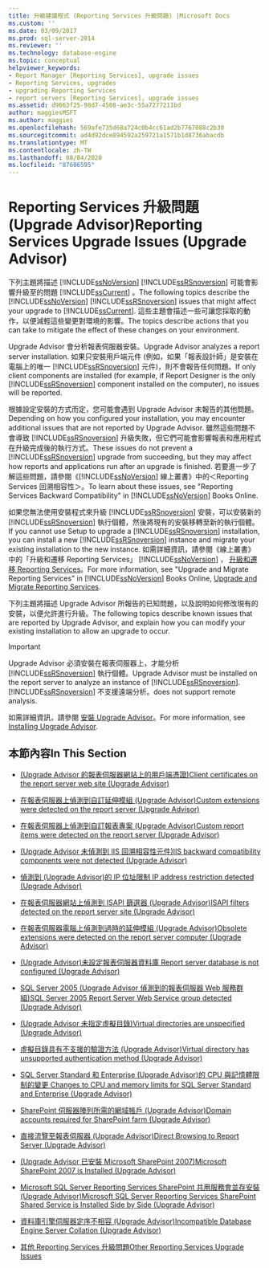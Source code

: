 ```yaml
---
title: 升級建議程式 (Reporting Services 升級問題) |Microsoft Docs
ms.custom: ''
ms.date: 03/09/2017
ms.prod: sql-server-2014
ms.reviewer: ''
ms.technology: database-engine
ms.topic: conceptual
helpviewer_keywords:
- Report Manager [Reporting Services], upgrade issues
- Reporting Services, upgrades
- upgrading Reporting Services
- report servers [Reporting Services], upgrade issues
ms.assetid: d9663f25-98d7-4508-ae3c-55a7277211bd
author: maggiesMSFT
ms.author: maggies
ms.openlocfilehash: 569afe735d68a724c0b4cc61ad2b7767088c2b30
ms.sourcegitcommit: ad4d92dce894592a259721a1571b1d8736abacdb
ms.translationtype: MT
ms.contentlocale: zh-TW
ms.lasthandoff: 08/04/2020
ms.locfileid: "87606595"
---
```

# <a name="reporting-services-upgrade-issues-upgrade-advisor"></a><span data-ttu-id="bc27d-102">Reporting Services 升級問題 (Upgrade Advisor)</span><span class="sxs-lookup"><span data-stu-id="bc27d-102">Reporting Services Upgrade Issues (Upgrade Advisor)</span></span>
  <span data-ttu-id="bc27d-103">下列主題將描述 [!INCLUDE[ssNoVersion](../../includes/ssnoversion-md.md)] [!INCLUDE[ssRSnoversion](../../includes/ssrsnoversion-md.md)] 可能會影響升級至的問題 [!INCLUDE[ssCurrent](../../includes/sscurrent-md.md)] 。</span><span class="sxs-lookup"><span data-stu-id="bc27d-103">The following topics describe the [!INCLUDE[ssNoVersion](../../includes/ssnoversion-md.md)] [!INCLUDE[ssRSnoversion](../../includes/ssrsnoversion-md.md)] issues that might affect your upgrade to [!INCLUDE[ssCurrent](../../includes/sscurrent-md.md)].</span></span> <span data-ttu-id="bc27d-104">這些主題會描述一些可讓您採取的動作，以便減輕這些變更對環境的影響。</span><span class="sxs-lookup"><span data-stu-id="bc27d-104">The topics describe actions that you can take to mitigate the effect of these changes on your environment.</span></span>  
  
 <span data-ttu-id="bc27d-105">Upgrade Advisor 會分析報表伺服器安裝。</span><span class="sxs-lookup"><span data-stu-id="bc27d-105">Upgrade Advisor analyzes a report server installation.</span></span> <span data-ttu-id="bc27d-106">如果只安裝用戶端元件 (例如，如果「報表設計師」是安裝在電腦上的唯一 [!INCLUDE[ssRSnoversion](../../includes/ssrsnoversion-md.md)] 元件)，則不會報告任何問題。</span><span class="sxs-lookup"><span data-stu-id="bc27d-106">If only client components are installed (for example, if Report Designer is the only [!INCLUDE[ssRSnoversion](../../includes/ssrsnoversion-md.md)] component installed on the computer), no issues will be reported.</span></span>  
  
 <span data-ttu-id="bc27d-107">根據設定安裝的方式而定，您可能會遇到 Upgrade Advisor 未報告的其他問題。</span><span class="sxs-lookup"><span data-stu-id="bc27d-107">Depending on how you configured your installation, you may encounter additional issues that are not reported by Upgrade Advisor.</span></span> <span data-ttu-id="bc27d-108">雖然這些問題不會導致 [!INCLUDE[ssRSnoversion](../../includes/ssrsnoversion-md.md)] 升級失敗，但它們可能會影響報表和應用程式在升級完成後的執行方式。</span><span class="sxs-lookup"><span data-stu-id="bc27d-108">These issues do not prevent a [!INCLUDE[ssRSnoversion](../../includes/ssrsnoversion-md.md)] upgrade from succeeding, but they may affect how reports and applications run after an upgrade is finished.</span></span> <span data-ttu-id="bc27d-109">若要進一步了解這些問題，請參閱《[!INCLUDE[ssNoVersion](../../includes/ssnoversion-md.md)] 線上叢書》中的＜Reporting Services 回溯相容性＞。</span><span class="sxs-lookup"><span data-stu-id="bc27d-109">To learn about these issues, see "Reporting Services Backward Compatibility" in [!INCLUDE[ssNoVersion](../../includes/ssnoversion-md.md)] Books Online.</span></span>  
  
 <span data-ttu-id="bc27d-110">如果您無法使用安裝程式來升級 [!INCLUDE[ssRSnoversion](../../includes/ssrsnoversion-md.md)] 安裝，可以安裝新的 [!INCLUDE[ssRSnoversion](../../includes/ssrsnoversion-md.md)] 執行個體，然後將現有的安裝移轉至新的執行個體。</span><span class="sxs-lookup"><span data-stu-id="bc27d-110">If you cannot use Setup to upgrade a [!INCLUDE[ssRSnoversion](../../includes/ssrsnoversion-md.md)] installation, you can install a new [!INCLUDE[ssRSnoversion](../../includes/ssrsnoversion-md.md)] instance and migrate your existing installation to the new instance.</span></span> <span data-ttu-id="bc27d-111">如需詳細資訊，請參閱《線上叢書》中的「升級和遷移 Reporting Services」 [!INCLUDE[ssNoVersion](../../includes/ssnoversion-md.md)] ， [升級和遷移 Reporting Services](../../reporting-services/install-windows/upgrade-and-migrate-reporting-services.md)。</span><span class="sxs-lookup"><span data-stu-id="bc27d-111">For more information, see "Upgrade and Migrate Reporting Services" in [!INCLUDE[ssNoVersion](../../includes/ssnoversion-md.md)] Books Online, [Upgrade and Migrate Reporting Services](../../reporting-services/install-windows/upgrade-and-migrate-reporting-services.md).</span></span>  
  
 <span data-ttu-id="bc27d-112">下列主題將描述 Upgrade Advisor 所報告的已知問題，以及說明如何修改現有的安裝，以便允許進行升級。</span><span class="sxs-lookup"><span data-stu-id="bc27d-112">The following topics describe known issues that are reported by Upgrade Advisor, and explain how you can modify your existing installation to allow an upgrade to occur.</span></span>  
  
> [!IMPORTANT]  
>  <span data-ttu-id="bc27d-113">Upgrade Advisor 必須安裝在報表伺服器上，才能分析 [!INCLUDE[ssRSnoversion](../../includes/ssrsnoversion-md.md)] 執行個體。</span><span class="sxs-lookup"><span data-stu-id="bc27d-113">Upgrade Advisor must be installed on the report server to analyze an instance of [!INCLUDE[ssRSnoversion](../../includes/ssrsnoversion-md.md)].</span></span> [!INCLUDE[ssRSnoversion](../../includes/ssrsnoversion-md.md)] <span data-ttu-id="bc27d-114">不支援遠端分析。</span><span class="sxs-lookup"><span data-stu-id="bc27d-114">does not support remote analysis.</span></span>  
>   
>  <span data-ttu-id="bc27d-115">如需詳細資訊，請參閱 [安裝 Upgrade Advisor](../../../2014/sql-server/install/installing-upgrade-advisor.md)。</span><span class="sxs-lookup"><span data-stu-id="bc27d-115">For more information, see [Installing Upgrade Advisor](../../../2014/sql-server/install/installing-upgrade-advisor.md).</span></span>  
  
## <a name="in-this-section"></a><span data-ttu-id="bc27d-116">本節內容</span><span class="sxs-lookup"><span data-stu-id="bc27d-116">In This Section</span></span>  
  
-   [<span data-ttu-id="bc27d-117">&#40;Upgrade Advisor 的報表伺服器網站上的用戶端憑證&#41;</span><span class="sxs-lookup"><span data-stu-id="bc27d-117">Client certificates on the report server web site &#40;Upgrade Advisor&#41;</span></span>](../../../2014/sql-server/install/client-certificates-on-the-report-server-web-site-upgrade-advisor.md)  
  
-   [<span data-ttu-id="bc27d-118">在報表伺服器上偵測到自訂延伸模組 &#40;Upgrade Advisor&#41;</span><span class="sxs-lookup"><span data-stu-id="bc27d-118">Custom extensions were detected on the report server &#40;Upgrade Advisor&#41;</span></span>](../../../2014/sql-server/install/custom-extensions-were-detected-on-the-report-server-upgrade-advisor.md)  
  
-   [<span data-ttu-id="bc27d-119">在報表伺服器上偵測到自訂報表專案 &#40;Upgrade Advisor&#41;</span><span class="sxs-lookup"><span data-stu-id="bc27d-119">Custom report items were detected on the report server &#40;Upgrade Advisor&#41;</span></span>](../../../2014/sql-server/install/custom-report-items-were-detected-on-the-report-server-upgrade-advisor.md)  
  
-   [<span data-ttu-id="bc27d-120">&#40;Upgrade Advisor 未偵測到 IIS 回溯相容性元件&#41;</span><span class="sxs-lookup"><span data-stu-id="bc27d-120">IIS backward compatibility components were not detected &#40;Upgrade Advisor&#41;</span></span>](../../../2014/sql-server/install/iis-backward-compatibility-components-were-not-detected-upgrade-advisor.md)  
  
-   [<span data-ttu-id="bc27d-121">偵測到 &#40;Upgrade Advisor&#41;的 IP 位址限制 </span><span class="sxs-lookup"><span data-stu-id="bc27d-121">IP address restriction detected &#40;Upgrade Advisor&#41;</span></span>](../../../2014/sql-server/install/ip-address-restriction-detected-upgrade-advisor.md)  
  
-   [<span data-ttu-id="bc27d-122">在報表伺服器網站上偵測到 ISAPI 篩選器 &#40;Upgrade Advisor&#41;</span><span class="sxs-lookup"><span data-stu-id="bc27d-122">ISAPI filters detected on the report server site &#40;Upgrade Advisor&#41;</span></span>](../../../2014/sql-server/install/isapi-filters-detected-on-the-report-server-site-upgrade-advisor.md)  
  
-   [<span data-ttu-id="bc27d-123">在報表伺服器電腦上偵測到過時的延伸模組 &#40;Upgrade Advisor&#41;</span><span class="sxs-lookup"><span data-stu-id="bc27d-123">Obsolete extensions were detected on the report server computer &#40;Upgrade Advisor&#41;</span></span>](../../../2014/sql-server/install/obsolete-extensions-were-detected-on-the-report-server-computer-upgrade-advisor.md)  
  
-   [<span data-ttu-id="bc27d-124">&#40;Upgrade Advisor&#41;未設定報表伺服器資料庫 </span><span class="sxs-lookup"><span data-stu-id="bc27d-124">Report server database is not configured &#40;Upgrade Advisor&#41;</span></span>](../../../2014/sql-server/install/report-server-database-is-not-configured-upgrade-advisor.md)  
  
-   [<span data-ttu-id="bc27d-125">SQL Server 2005 &#40;Upgrade Advisor 偵測到的報表伺服器 Web 服務群組&#41;</span><span class="sxs-lookup"><span data-stu-id="bc27d-125">SQL Server 2005 Report Server Web Service group detected &#40;Upgrade Advisor&#41;</span></span>](../../../2014/sql-server/install/sql-server-2005-report-server-web-service-group-detected-upgrade-advisor.md)  
  
-   [<span data-ttu-id="bc27d-126">&#40;Upgrade Advisor 未指定虛擬目錄&#41;</span><span class="sxs-lookup"><span data-stu-id="bc27d-126">Virtual directories are unspecified &#40;Upgrade Advisor&#41;</span></span>](../../../2014/sql-server/install/virtual-directories-are-unspecified-upgrade-advisor.md)  
  
-   [<span data-ttu-id="bc27d-127">虛擬目錄具有不支援的驗證方法 &#40;Upgrade Advisor&#41;</span><span class="sxs-lookup"><span data-stu-id="bc27d-127">Virtual directory has unsupported authentication method &#40;Upgrade Advisor&#41;</span></span>](../../../2014/sql-server/install/virtual-directory-has-unsupported-authentication-method-upgrade-advisor.md)  
  
-   [<span data-ttu-id="bc27d-128">SQL Server Standard 和 Enterprise &#40;Upgrade Advisor&#41;的 CPU 與記憶體限制的變更 </span><span class="sxs-lookup"><span data-stu-id="bc27d-128">Changes to CPU and memory limits for SQL Server Standard and Enterprise &#40;Upgrade Advisor&#41;</span></span>](../../../2014/sql-server/install/cpu-memory-limits-changes-sql-server-standard-enterprise-upgrade-advisor.md)  
  
-   [<span data-ttu-id="bc27d-129">SharePoint 伺服器陣列所需的網域帳戶 &#40;Upgrade Advisor&#41;</span><span class="sxs-lookup"><span data-stu-id="bc27d-129">Domain accounts required for SharePoint farm &#40;Upgrade Advisor&#41;</span></span>](../../../2014/sql-server/install/domain-accounts-required-for-sharepoint-farm-upgrade-advisor.md)  
  
-   [<span data-ttu-id="bc27d-130">直接流覽至報表伺服器 &#40;Upgrade Advisor&#41;</span><span class="sxs-lookup"><span data-stu-id="bc27d-130">Direct Browsing to Report Server &#40;Upgrade Advisor&#41;</span></span>](../../../2014/sql-server/install/direct-browsing-to-report-server-upgrade-advisor.md)  
  
-   [<span data-ttu-id="bc27d-131">&#40;Upgrade Advisor 已安裝 Microsoft SharePoint 2007&#41;</span><span class="sxs-lookup"><span data-stu-id="bc27d-131">Microsoft SharePoint 2007 is Installed &#40;Upgrade Advisor&#41;</span></span>](../../../2014/sql-server/install/microsoft-sharepoint-2007-is-installed-upgrade-advisor.md)  
  
-   [<span data-ttu-id="bc27d-132">Microsoft SQL Server Reporting Services SharePoint 共用服務會並存安裝 &#40;Upgrade Advisor&#41;</span><span class="sxs-lookup"><span data-stu-id="bc27d-132">Microsoft SQL Server Reporting Services SharePoint Shared Service is Installed Side by Side &#40;Upgrade Advisor&#41;</span></span>](../../../2014/sql-server/install/sql-server-reporting-services-sharepoint-shared-service-side-by-side-upgrade-advisor.md)  
  
-   [<span data-ttu-id="bc27d-133">資料庫引擎伺服器定序不相容 &#40;Upgrade Advisor&#41;</span><span class="sxs-lookup"><span data-stu-id="bc27d-133">Incompatible Database Engine Server Collation &#40;Upgrade Advisor&#41;</span></span>](../../../2014/sql-server/install/incompatible-database-engine-server-collation-upgrade-advisor.md)  
  
-   [<span data-ttu-id="bc27d-134">其他 Reporting Services 升級問題</span><span class="sxs-lookup"><span data-stu-id="bc27d-134">Other Reporting Services Upgrade Issues</span></span>](../../../2014/sql-server/install/other-reporting-services-upgrade-issues.md)  
  
  
